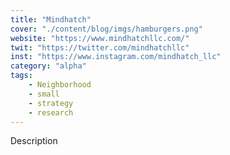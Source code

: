 ```yaml
---
title: "Mindhatch"
cover: "./content/blog/imgs/hamburgers.png"
website: "https://www.mindhatchllc.com/"
twit: "https://twitter.com/mindhatchllc"
inst: "https://www.instagram.com/mindhatch_llc"
category: "alpha"
tags:
    - Neighborhood
    - small
    - strategy
    - research
---
```


Description
